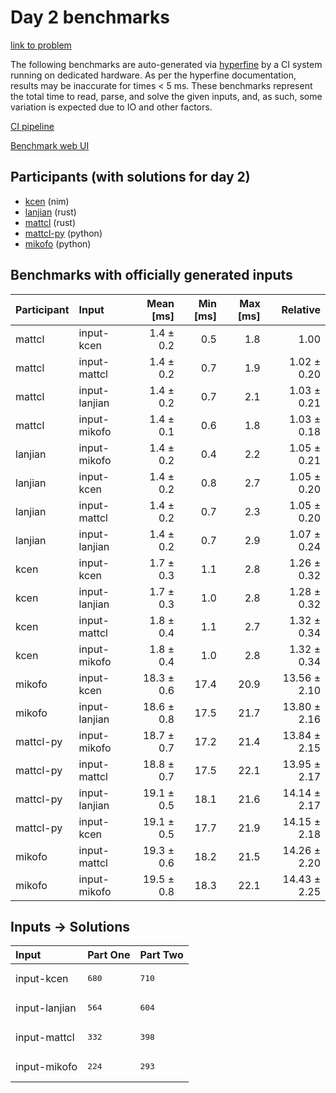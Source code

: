 # Day 2 benchmarks

[link to problem](https://adventofcode.com/2024/day/2)

The following benchmarks are auto-generated via
[hyperfine](https://github.com/sharkdp/hyperfine) by a CI system running on
dedicated hardware. As per the hyperfine documentation, results may be
inaccurate for times < 5 ms. These benchmarks represent the total time to read,
parse, and solve the given inputs, and, as such, some variation is expected due
to IO and other factors.

[CI pipeline](http://ci.papercode.net:8080/teams/main/pipelines/aoc2024)

[Benchmark web UI](https://aoc.ancalagon.black)


## Participants (with solutions for day 2)

- [kcen](https://github.com/kcen/aoc2024) (nim)
- [lanjian](https://github.com/lanjian/aoc-2024) (rust)
- [mattcl](https://github.com/mattcl/aoc2024) (rust)
- [mattcl-py](https://github.com/mattcl/aoc2024-py) (python)
- [mikofo](https://github.com/mikofo/aoc2024) (python)


## Benchmarks with officially generated inputs

| Participant | Input | Mean [ms] | Min [ms] | Max [ms] | Relative |
|:---|:---|---:|---:|---:|---:|
| mattcl | input-kcen | 1.4 ± 0.2 | 0.5 | 1.8 | 1.00 |
| mattcl | input-mattcl | 1.4 ± 0.2 | 0.7 | 1.9 | 1.02 ± 0.20 |
| mattcl | input-lanjian | 1.4 ± 0.2 | 0.7 | 2.1 | 1.03 ± 0.21 |
| mattcl | input-mikofo | 1.4 ± 0.1 | 0.6 | 1.8 | 1.03 ± 0.18 |
| lanjian | input-mikofo | 1.4 ± 0.2 | 0.4 | 2.2 | 1.05 ± 0.21 |
| lanjian | input-kcen | 1.4 ± 0.2 | 0.8 | 2.7 | 1.05 ± 0.20 |
| lanjian | input-mattcl | 1.4 ± 0.2 | 0.7 | 2.3 | 1.05 ± 0.20 |
| lanjian | input-lanjian | 1.4 ± 0.2 | 0.7 | 2.9 | 1.07 ± 0.24 |
| kcen | input-kcen | 1.7 ± 0.3 | 1.1 | 2.8 | 1.26 ± 0.32 |
| kcen | input-lanjian | 1.7 ± 0.3 | 1.0 | 2.8 | 1.28 ± 0.32 |
| kcen | input-mattcl | 1.8 ± 0.4 | 1.1 | 2.7 | 1.32 ± 0.34 |
| kcen | input-mikofo | 1.8 ± 0.4 | 1.0 | 2.8 | 1.32 ± 0.34 |
| mikofo | input-kcen | 18.3 ± 0.6 | 17.4 | 20.9 | 13.56 ± 2.10 |
| mikofo | input-lanjian | 18.6 ± 0.8 | 17.5 | 21.7 | 13.80 ± 2.16 |
| mattcl-py | input-mikofo | 18.7 ± 0.7 | 17.2 | 21.4 | 13.84 ± 2.15 |
| mattcl-py | input-mattcl | 18.8 ± 0.7 | 17.5 | 22.1 | 13.95 ± 2.17 |
| mattcl-py | input-lanjian | 19.1 ± 0.5 | 18.1 | 21.6 | 14.14 ± 2.17 |
| mattcl-py | input-kcen | 19.1 ± 0.5 | 17.7 | 21.9 | 14.15 ± 2.18 |
| mikofo | input-mattcl | 19.3 ± 0.6 | 18.2 | 21.5 | 14.26 ± 2.20 |
| mikofo | input-mikofo | 19.5 ± 0.8 | 18.3 | 22.1 | 14.43 ± 2.25 |


## Inputs -> Solutions

| Input | Part One | Part Two |
|:---|:---|:---|
|input-kcen|<pre>680</pre>|<pre>710</pre>|
|input-lanjian|<pre>564</pre>|<pre>604</pre>|
|input-mattcl|<pre>332</pre>|<pre>398</pre>|
|input-mikofo|<pre>224</pre>|<pre>293</pre>|